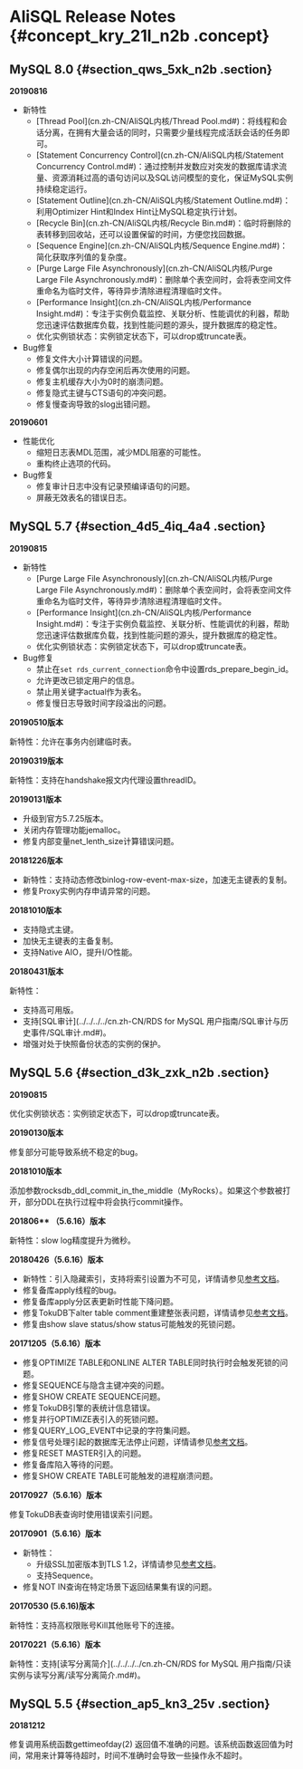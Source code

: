 # AliSQL Release Notes {#concept_kry_21l_n2b .concept}

## MySQL 8.0 {#section_qws_5xk_n2b .section}

**20190816**

-   新特性
    -   [Thread Pool](cn.zh-CN/AliSQL内核/Thread Pool.md#)：将线程和会话分离，在拥有大量会话的同时，只需要少量线程完成活跃会话的任务即可。
    -   [Statement Concurrency Control](cn.zh-CN/AliSQL内核/Statement Concurrency Control.md#)：通过控制并发数应对突发的数据库请求流量、资源消耗过高的语句访问以及SQL访问模型的变化，保证MySQL实例持续稳定运行。
    -   [Statement Outline](cn.zh-CN/AliSQL内核/Statement Outline.md#)：利用Optimizer Hint和Index Hint让MySQL稳定执行计划。
    -   [Recycle Bin](cn.zh-CN/AliSQL内核/Recycle Bin.md#)：临时将删除的表转移到回收站，还可以设置保留的时间，方便您找回数据。
    -   [Sequence Engine](cn.zh-CN/AliSQL内核/Sequence Engine.md#)：简化获取序列值的复杂度。
    -   [Purge Large File Asynchronously](cn.zh-CN/AliSQL内核/Purge Large File Asynchronously.md#)：删除单个表空间时，会将表空间文件重命名为临时文件，等待异步清除进程清理临时文件。
    -   [Performance Insight](cn.zh-CN/AliSQL内核/Performance Insight.md#)：专注于实例负载监控、关联分析、性能调优的利器，帮助您迅速评估数据库负载，找到性能问题的源头，提升数据库的稳定性。
    -   优化实例锁状态：实例锁定状态下，可以drop或truncate表。
-   Bug修复
    -   修复文件大小计算错误的问题。
    -   修复偶尔出现的内存空闲后再次使用的问题。
    -   修复主机缓存大小为0时的崩溃问题。
    -   修复隐式主键与CTS语句的冲突问题。
    -   修复慢查询导致的slog出错问题。

**20190601**

-   性能优化
    -   缩短日志表MDL范围，减少MDL阻塞的可能性。
    -   重构终止选项的代码。
-   Bug修复
    -   修复审计日志中没有记录预编译语句的问题。
    -   屏蔽无效表名的错误日志。

## MySQL 5.7 {#section_4d5_4iq_4a4 .section}

**20190815**

-   新特性
    -   [Purge Large File Asynchronously](cn.zh-CN/AliSQL内核/Purge Large File Asynchronously.md#)：删除单个表空间时，会将表空间文件重命名为临时文件，等待异步清除进程清理临时文件。
    -   [Performance Insight](cn.zh-CN/AliSQL内核/Performance Insight.md#)：专注于实例负载监控、关联分析、性能调优的利器，帮助您迅速评估数据库负载，找到性能问题的源头，提升数据库的稳定性。
    -   优化实例锁状态：实例锁定状态下，可以drop或truncate表。
-   Bug修复
    -   禁止在`set rds_current_connection`命令中设置rds\_prepare\_begin\_id。
    -   允许更改已锁定用户的信息。
    -   禁止用关键字actual作为表名。
    -   修复慢日志导致时间字段溢出的问题。

**20190510版本**

新特性：允许在事务内创建临时表。

**20190319版本**

新特性：支持在handshake报文内代理设置threadID。

**20190131版本**

-   升级到官方5.7.25版本。
-   关闭内存管理功能jemalloc。
-   修复内部变量net\_lenth\_size计算错误问题。

**20181226版本**

-   新特性：支持动态修改binlog-row-event-max-size，加速无主键表的复制。
-   修复Proxy实例内存申请异常的问题。

**20181010版本**

-   支持隐式主键。
-   加快无主键表的主备复制。
-   支持Native AIO，提升I/O性能。

**20180431版本**

新特性：

-   支持高可用版。
-   支持[SQL审计](../../../../cn.zh-CN/RDS for MySQL 用户指南/SQL审计与历史事件/SQL审计.md#)。
-   增强对处于快照备份状态的实例的保护。

## MySQL 5.6 {#section_d3k_zxk_n2b .section}

**20190815**

优化实例锁状态：实例锁定状态下，可以drop或truncate表。

**20190130版本**

修复部分可能导致系统不稳定的bug。

**20181010版本**

添加参数rocksdb\_ddl\_commit\_in\_the\_middle（MyRocks）。如果这个参数被打开，部分DDL在执行过程中将会执行commit操作。

**201806\*\* （5.6.16）版本**

新特性：slow log精度提升为微秒。

**20180426（5.6.16）版本**

-   新特性：引入隐藏索引，支持将索引设置为不可见，详情请参见[参考文档](https://github.com/alibaba/AliSQL/wiki/Changes-in-AliSQL-5.6.32-(2017-07-16)#1-invisible-indexes)。
-   修复备库apply线程的bug。
-   修复备库apply分区表更新时性能下降问题。
-   修复TokuDB下alter table comment重建整张表问题，详情请参见[参考文档](https://github.com/alibaba/AliSQL/wiki/Changes-in-AliSQL-5.6.32-(2018-05-01)#1-alter-tokudb-table-comment-rebuild-whole-engine-data)。
-   修复由show slave status/show status可能触发的死锁问题。

**20171205（5.6.16）版本**

-   修复OPTIMIZE TABLE和ONLINE ALTER TABLE同时执行时会触发死锁的问题。
-   修复SEQUENCE与隐含主键冲突的问题。
-   修复SHOW CREATE SEQUENCE问题。
-   修复TokuDB引擎的表统计信息错误。
-   修复并行OPTIMIZE表引入的死锁问题。
-   修复QUERY\_LOG\_EVENT中记录的字符集问题。
-   修复信号处理引起的数据库无法停止问题，详情请参见[参考文档](https://github.com/alibaba/AliSQL/wiki/Changes-in-AliSQL-5.6.32-%282017-10-10%29#1-the-ack-receiver-thread-didnt-handle-signal-correctly)。
-   修复RESET MASTER引入的问题。
-   修复备库陷入等待的问题。
-   修复SHOW CREATE TABLE可能触发的进程崩溃问题。

**20170927（5.6.16）版本**

修复TokuDB表查询时使用错误索引问题。

**20170901（5.6.16）版本**

-   新特性：
    -   升级SSL加密版本到TLS 1.2，详情请参见[参考文档](https://github.com/alibaba/AliSQL/wiki/Changes-in-AliSQL-5.6.32-(2017-10-10)#2-upgrade-ssl-tlsv12)。
    -   支持Sequence。
-   修复NOT IN查询在特定场景下返回结果集有误的问题。

**20170530 \(5.6.16\)版本**

新特性：支持高权限账号Kill其他账号下的连接。

**20170221（5.6.16）版本**

新特性：支持[读写分离简介](../../../../cn.zh-CN/RDS for MySQL 用户指南/只读实例与读写分离/读写分离简介.md#)。

## MySQL 5.5 {#section_ap5_kn3_25v .section}

**20181212**

修复调用系统函数gettimeofday\(2\) 返回值不准确的问题。该系统函数返回值为时间，常用来计算等待超时，时间不准确时会导致一些操作永不超时。

